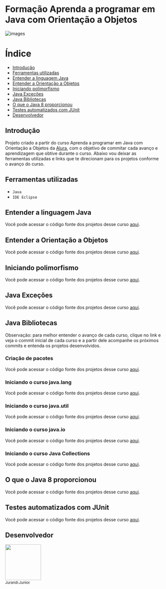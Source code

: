 <h1 align="left"> Formação Aprenda a programar em Java com Orientação a Objetos</h1>

![images](https://user-images.githubusercontent.com/105133847/226204168-e83891dc-d30c-41d5-a836-80f79fa23bb1.jpg)


# Índice 

* [Introdução](#Introdução)
* [Ferramentas utilizadas](#Ferramentas-utilizadas)
* [Entender a linguagem Java](#Entender-a-linguagem-Java)
* [Entender a Orientação a Objetos](#Entender-a-Orientação-a-Objetos)
* [Iniciando polimorfismo](#Iniciando-polimorfismo)
* [Java Exceções](#Java-Exceções)
* [Java Bibliotecas](#Java-Bibliotecas)
* [O que o Java 8 proporcionou](#O-que-o-Java-8-proporcionou)
* [Testes automatizados com JUnit](#Testes-automatizados-com-JUnit)
* [Desenvolvedor](#Desenvolvedor)

<h2>Introdução</h2>

Projeto criado a partir do curso Aprenda a programar em Java com Orientação a Objetos da [Alura](https://cursos.alura.com.br/formacao-java), com o objetivo de commitar 
cada avanço e aprendizagem que obtive durante o curso. Abaixo vou deixar as ferramentas utilizadas e links que te direcionam para os projetos conforme o avanço do curso.

<h2>Ferramentas utilizadas</h2>

- ``Java``
- ``IDE Eclipse``

<h2>Entender a linguagem Java</h2>

Você pode acessar o código fonte dos projetos desse curso [aqui](https://github.com/jurandi1/curso-java-alura/tree/main/sintaxe_variaveis_e_fluxo/src/sintaxe_variaveis_e_fluxo).

<h2>Entender a Orientação a Objetos</h2>

Você pode acessar o código fonte dos projetos desse curso [aqui](https://github.com/jurandi1/curso-java-alura/tree/main/bytebank/src).

<h2>Iniciando polimorfismo</h2>

Você pode acessar o código fonte dos projetos desse curso [aqui](https://github.com/jurandi1/curso-java-alura/tree/main/bytebank_herdado_curso_polimorfismo/src/bytebank_herdado_curso_polimorfismo).

<h2>Java Exceções</h2>

Você pode acessar o código fonte dos projetos desse curso [aqui](https://github.com/jurandi1/curso-java-alura/tree/main/java-pilha/src).

<h2>Java Bibliotecas</h2>

Observação: para melhor entender o avanço de cada curso, clique no link e veja o commit inicial de cada curso e a partir dele acompanhe os próximos commits e entenda os projetos desenvolvidos.

<h3>Criação de pacotes</h3>

Você pode acessar o código fonte dos projetos desse curso [aqui](https://github.com/jurandi1/curso-java-alura/commit/8c253a5a654cce913ab5d92ec1c6d093cb734320).

<h3>Iniciando o curso java.lang</h3>

Você pode acessar o código fonte dos projetos desse curso [aqui](https://github.com/jurandi1/curso-java-alura/commit/5fb52c13dd95b79206fab2107e0334668173c666).

<h3>Iniciando o curso java.util</h3>

Você pode acessar o código fonte dos projetos desse curso [aqui](https://github.com/jurandi1/curso-java-alura/commit/62a22c3afe4924c78d60236734a011642e56972a).

<h3>Iniciando o curso java.io</h3>

Você pode acessar o código fonte dos projetos desse curso [aqui](https://github.com/jurandi1/curso-java-alura/commit/e157399d2a2fed53a2438fbe5d2a573efbdd81bd).

<h3>Iniciando o curso Java Collections</h3>

Você pode acessar o código fonte dos projetos desse curso [aqui](https://github.com/jurandi1/curso-java-alura/commit/7421c9fc0cb045804eb19e40d0063e3c10950563).

<h2>O que o Java 8 proporcionou</h2>

Você pode acessar o código fonte dos projetos desse curso [aqui](https://github.com/jurandi1/curso-java-alura/tree/main/Java8/src).

<h2>Testes automatizados com JUnit</h2>

Você pode acessar o código fonte dos projetos desse curso [aqui](https://github.com/jurandi1/curso-java-alura/tree/main/java-testes-unitarios/src).

<h2>Desenvolvedor</h2>

[<img src="https://user-images.githubusercontent.com/105133847/215238362-763c8d76-55d2-4fd0-8b5f-f7080fbc4114.jpg" width=115><br><sub>Jurandi Junior</sub>](https://github.com/jurandi1)
